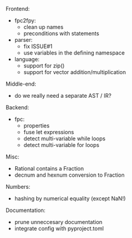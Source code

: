 Frontend:
 - fpc2fpy:
   - clean up names
   - preconditions with statements
 - parser:
   - fix ISSUE#1
   - use variables in the defining namespace
 - language:
   - support for zip()
   - support for vector addition/multiplication

Middle-end:
 - do we really need a separate AST / IR?

Backend:
 - fpc:
    - properties
    - fuse let expressions
    - detect multi-variable while loops
    - detect multi-variable for loops

Misc:
  - Rational contains a Fraction
  - decnum and hexnum conversion to Fraction

Numbers:
  - hashing by numerical equality (except NaN!)

Documentation:
  - prune unneccesary documentation
  - integrate config with pyproject.toml
